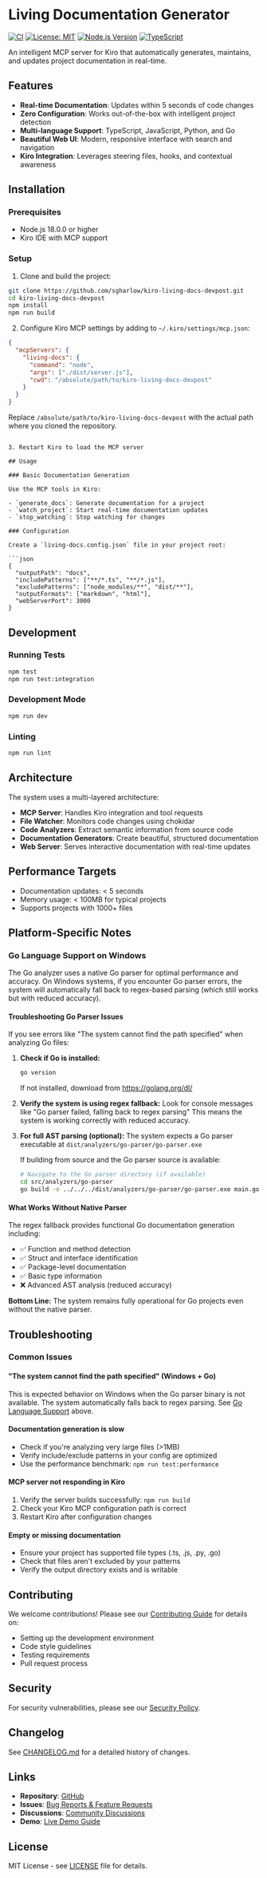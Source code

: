 # Living Documentation Generator

[![CI](https://github.com/sgharlow/kiro-living-docs-devpost/workflows/CI/badge.svg)](https://github.com/sgharlow/kiro-living-docs-devpost/actions)
[![License: MIT](https://img.shields.io/badge/License-MIT-yellow.svg)](https://opensource.org/licenses/MIT)
[![Node.js Version](https://img.shields.io/badge/node-%3E%3D18.0.0-brightgreen.svg)](https://nodejs.org/)
[![TypeScript](https://img.shields.io/badge/TypeScript-5.2+-blue.svg)](https://www.typescriptlang.org/)

An intelligent MCP server for Kiro that automatically generates, maintains, and updates project documentation in real-time.

## Features

- **Real-time Documentation**: Updates within 5 seconds of code changes
- **Zero Configuration**: Works out-of-the-box with intelligent project detection
- **Multi-language Support**: TypeScript, JavaScript, Python, and Go
- **Beautiful Web UI**: Modern, responsive interface with search and navigation
- **Kiro Integration**: Leverages steering files, hooks, and contextual awareness

## Installation

### Prerequisites

- Node.js 18.0.0 or higher
- Kiro IDE with MCP support

### Setup

1. Clone and build the project:
```bash
git clone https://github.com/sgharlow/kiro-living-docs-devpost.git
cd kiro-living-docs-devpost
npm install
npm run build
```

2. Configure Kiro MCP settings by adding to `~/.kiro/settings/mcp.json`:
```json
{
  "mcpServers": {
    "living-docs": {
      "command": "node",
      "args": ["./dist/server.js"],
      "cwd": "/absolute/path/to/kiro-living-docs-devpost"
    }
  }
}
```

Replace `/absolute/path/to/kiro-living-docs-devpost` with the actual path where you cloned the repository.
```

3. Restart Kiro to load the MCP server

## Usage

### Basic Documentation Generation

Use the MCP tools in Kiro:

- `generate_docs`: Generate documentation for a project
- `watch_project`: Start real-time documentation updates
- `stop_watching`: Stop watching for changes

### Configuration

Create a `living-docs.config.json` file in your project root:

```json
{
  "outputPath": "docs",
  "includePatterns": ["**/*.ts", "**/*.js"],
  "excludePatterns": ["node_modules/**", "dist/**"],
  "outputFormats": ["markdown", "html"],
  "webServerPort": 3000
}
```

## Development

### Running Tests

```bash
npm test
npm run test:integration
```

### Development Mode

```bash
npm run dev
```

### Linting

```bash
npm run lint
```

## Architecture

The system uses a multi-layered architecture:

- **MCP Server**: Handles Kiro integration and tool requests
- **File Watcher**: Monitors code changes using chokidar
- **Code Analyzers**: Extract semantic information from source code
- **Documentation Generators**: Create beautiful, structured documentation
- **Web Server**: Serves interactive documentation with real-time updates

## Performance Targets

- Documentation updates: < 5 seconds
- Memory usage: < 100MB for typical projects
- Supports projects with 1000+ files

## Platform-Specific Notes

### Go Language Support on Windows

The Go analyzer uses a native Go parser for optimal performance and accuracy. On Windows systems, if you encounter Go parser errors, the system will automatically fall back to regex-based parsing (which still works but with reduced accuracy).

#### Troubleshooting Go Parser Issues

If you see errors like "The system cannot find the path specified" when analyzing Go files:

1. **Check if Go is installed:**
   ```bash
   go version
   ```
   If not installed, download from https://golang.org/dl/

2. **Verify the system is using regex fallback:**
   Look for console messages like "Go parser failed, falling back to regex parsing"
   This means the system is working correctly with reduced accuracy.

3. **For full AST parsing (optional):**
   The system expects a Go parser executable at `dist/analyzers/go-parser/go-parser.exe`
   
   If building from source and the Go parser source is available:
   ```bash
   # Navigate to the Go parser directory (if available)
   cd src/analyzers/go-parser
   go build -o ../../../dist/analyzers/go-parser/go-parser.exe main.go
   ```

#### What Works Without Native Parser

The regex fallback provides functional Go documentation generation including:
- ✅ Function and method detection
- ✅ Struct and interface identification  
- ✅ Package-level documentation
- ✅ Basic type information
- ❌ Advanced AST analysis (reduced accuracy)

**Bottom Line:** The system remains fully operational for Go projects even without the native parser.

## Troubleshooting

### Common Issues

#### "The system cannot find the path specified" (Windows + Go)
This is expected behavior on Windows when the Go parser binary is not available. The system automatically falls back to regex parsing. See [Go Language Support](#go-language-support-on-windows) above.

#### Documentation generation is slow
- Check if you're analyzing very large files (>1MB)
- Verify include/exclude patterns in your config are optimized
- Use the performance benchmark: `npm run test:performance`

#### MCP server not responding in Kiro
1. Verify the server builds successfully: `npm run build`
2. Check your Kiro MCP configuration path is correct
3. Restart Kiro after configuration changes

#### Empty or missing documentation
- Ensure your project has supported file types (.ts, .js, .py, .go)
- Check that files aren't excluded by your patterns
- Verify the output directory exists and is writable

## Contributing

We welcome contributions! Please see our [Contributing Guide](CONTRIBUTING.md) for details on:

- Setting up the development environment
- Code style guidelines
- Testing requirements
- Pull request process

## Security

For security vulnerabilities, please see our [Security Policy](SECURITY.md).

## Changelog

See [CHANGELOG.md](CHANGELOG.md) for a detailed history of changes.

## Links

- **Repository**: [GitHub](https://github.com/sgharlow/kiro-living-docs-devpost)
- **Issues**: [Bug Reports & Feature Requests](https://github.com/sgharlow/kiro-living-docs-devpost/issues)
- **Discussions**: [Community Discussions](https://github.com/sgharlow/kiro-living-docs-devpost/discussions)
- **Demo**: [Live Demo Guide](demo/DEMO_GUIDE.md)

## License

MIT License - see [LICENSE](LICENSE) file for details.